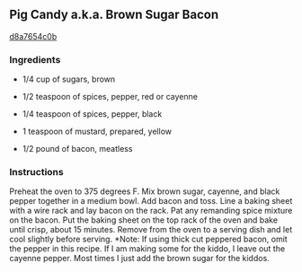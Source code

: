 ## Pig Candy a.k.a. Brown Sugar Bacon

[d8a7654c0b](http://tastykitchen.com/recipes/main-courses/pig-candy-a-k-a-brown-sugar-bacon/)

### Ingredients

 - 1/4 cup of sugars, brown

 - 1/2 teaspoon of spices, pepper, red or cayenne

 - 1/4 teaspoon of spices, pepper, black

 - 1 teaspoon of mustard, prepared, yellow

 - 1/2 pound of bacon, meatless

### Instructions

Preheat the oven to 375 degrees F. Mix brown sugar, cayenne, and black pepper together in a medium bowl. Add bacon and toss. Line a baking sheet with a wire rack and lay bacon on the rack. Pat any remanding spice mixture on the bacon. Put the baking sheet on the top rack of the oven and bake until crisp, about 15 minutes. Remove from the oven to a serving dish and let cool slightly before serving. *Note: If using thick cut peppered bacon, omit the pepper in this recipe. If I am making some for the kiddo, I leave out the cayenne pepper. Most times I just add the brown sugar for the kiddos.
